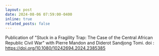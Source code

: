 ```yaml
---
layout: post
date: 2024-08-06 07:59:00-0400
inline: true
related_posts: false
---
```


Publication of "Stuck in a Fragility Trap: The Case of the Central African Republic Civil War" with Pierre Mandon and Diderot Sandjong Tomi.
doi : https://doi.org/10.1080/10242694.2024.2385385

